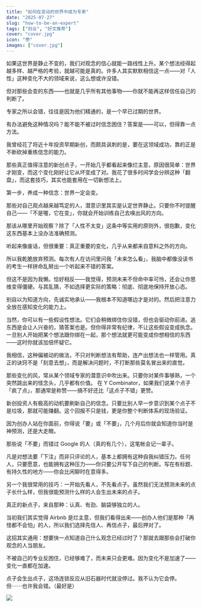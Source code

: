 ```yaml
---
title: "如何在变动的世界中成为专家"
date: "2025-07-27"
slug: "how-to-be-an-expert"
tags: ["创业", "好文推荐"]
cover: "cover.jpg"
icon: "😎"
images: ["cover.jpg"]
---
```

如果这世界是静止不变的，我们对观念的信心就能一路线性上升。某个想法经得起越多样、越严格的考验，就越可能是真的。许多人其实默默相信这一点——对「人性」这种变化不大的领域来说，这么想或许没错。



但对那些会变的东西——也就是几乎所有其他事物——你就不能再这样信任自己的判断了。



专家之所以会错，往往是因为他们精通的，是一个早已过期的世界。



有办法避免这种情况吗？能不能不被过时信念困住？答案是——可以，但得靠一点方法。



我曾经花了将近十年投资早期新创，而颇具讽刺的是，要在这领域成功，靠的正是不断砍掉重练信念的能力。



那些真正值得注意的新创点子，一开始几乎都看起来像烂主意，原因很简单：世界才刚变，而这个变化刚好让它从坏变成了对。我花了很多时间学会分辨这种「翻盘」，而这套技巧，其实也能套用在一切新想法上。



第一步，养成一种信念：世界一定会变。



那些对自己观点越来越笃定的人，潜意识里其实是认定世界静止。只要你不时提醒自己——「不是喔，它在变」，你就会开始训练自己去嗅出风的方向。



那该从哪里开始观察？除了「人性不太变」这条中等实用的原则外，很抱歉，变化这东西基本上没办法准确预测。



听起来像废话，但很重要：真正重要的变化，几乎从来都来自意料之外的方向。



所以我乾脆放弃预测。每次有人在访问里问我「未来怎么看」，我脑中都像没读书的考生一样拼命乱掰出一个听起来不错的答案。



但这不是因为我懒。恰好相反——我觉得，预测未来不但命中率可怜，还会让你思维变得僵硬。与其乱猜，不如选择更实际的策略：彻底、彻底地保持开放心态。



别自以为知道方向，先诚实地承认——我根本不知道哪边才是对的。然后把注意力全放在感知变化的能力上。



当然，你可以有一些假设性想法。它们会稍微绑住你没错，但也会驱动你前进。追东西是会让人兴奋的，猜答案也是。但你得非常有纪律，不让这些假设变成执念。
一旦别人开始把某个想法跟你绑在一起，那个想法就更可能变成你想相信的东西——这时你就该加倍怀疑它。



我相信，这种偏被动的做法，不只对判断想法有帮助，连产出想法也一样管用。真正的诀窍不是「刻意去想」，而是解决问题时，不打断那些莫名冒出来的直觉。



那些变化的风，常从某个领域专家的潜意识中吹出来。只要你对某件事够熟，一个突然跳出来的怪念头，几乎都有价值。
在 Y Combinator，如果我们说某个点子「疯了点」，那通常是称赞——搞不好还比「这点子不错」更赞。



新创投资人有极高的动机要刷新自己的信念。只要比别人早一步意识到某个点子不是垃圾，那就可能赚翻。这个回报不只是钱，更是你整个判断体系的现场验证。



因为创办人站在你面前，你得说「要」或「不要」，几个月后你就会知道你当时是神预测，还是大走眼。



那些说「不要」而错过 Google 的人（真的有几个），这笔帐会记一辈子。



凡是对想法要「下注」而非只评论的人，基本上都拥有这种自我纠错压力。任何人，只要愿意，也能拥有这种压力——你只要公开写下自己的判断。写在有标题、有持久性的地方——你会比闲聊时在意得多。



另一个我很常用的技巧：一开始先看人，不先看点子。虽然我们无法预测未来的点子长什么样，但我很能预测什么样的人会生出未来的点子。



真正的新点子，来自那种：认真、有劲、脑袋够独立的人。



当初我们其实觉得 Airbnb 是烂主意，但我们看得出来——创办人他们是那种「再怪都不会怕」的人，所以我们选择先信人、再信点子，最后押对了。



这招其实通用：想要快一点知道自己什么观念已经过时了？那就去跟那些会打破你观念的人当朋友。



不被自己的专业反困住，已经够难了，而未来只会更难。因为变化不是加速了——变化一直都在加速。



点子会生出点子，这场连锁反应从旧石器时代就没停过。我不认为它会停。
但⋯⋯也许我会错。（最好是）




![](https://prod-files-secure.s3.us-west-2.amazonaws.com/112d0858-5090-4d34-a606-b75eb8d65fd2/46476355-9cf3-4e99-9b7a-3531bc426380/1000202064.png?X-Amz-Algorithm=AWS4-HMAC-SHA256&X-Amz-Content-Sha256=UNSIGNED-PAYLOAD&X-Amz-Credential=ASIAZI2LB466QJO2ETZL%2F20251008%2Fus-west-2%2Fs3%2Faws4_request&X-Amz-Date=20251008T203303Z&X-Amz-Expires=3600&X-Amz-Security-Token=IQoJb3JpZ2luX2VjECwaCXVzLXdlc3QtMiJHMEUCIQD0tO%2F%2FoRouYXoEXPY%2BeVjhJkrTy1Xs0FsLsq8J%2FXz30wIgWFpp9sDmYqnSXz%2BRwPENpHj5YkjHt8PUgIjWtRrE3tEqiAQIxf%2F%2F%2F%2F%2F%2F%2F%2F%2F%2FARAAGgw2Mzc0MjMxODM4MDUiDG%2BBg3a0IcZYppvF9SrcAxnP64FxTD1gwyINfCfzX4G1nUEh%2F1zj10tTqGW6%2BV4TaxF61o%2BAn7MdjExGj8nsjn7yfxUAMY8%2FR3Im8nAzJ%2B%2FQJY5rQAKVY5%2FFSXh9MsUhsXqwDw%2F90wFT5YGTggQzEZYR6%2BKEaFzDj0cI6SKcWVeYLIIWUWkew1EP6rtbeSYhFa5W6AOcIYnlcOOnVBlIvWgIfizvDSLCP27X8eDL2dTRKm7VbB%2FhaBPLSpQgmjJ8xqnV80dLoW6OZpTPbhwALEmBu7Cwpm5sWTnxzmKESgTPzXv07MI3ljX56sBU0jF7Lz7EhD99H4v8Ue9nuUZ8TgpICXzuLCUIx4czIhK2YbU1gHXSLals17ZY%2Fm2YOvENrK6243roGZfs5rwPFdac5gCx8dRmpe5wnxjyVrV16IWUEuw%2FbpB6gpjzXKAW4N2jTdKHkspOP%2BdUqwSKAhgQPX20EWaGWkookAbEBolUuQ6tqijZSYe2Y%2BIYQFb7NiioR792if9aYSCYt%2FtZknczl9uCnoFMEOOkOi1m88QD7%2FeWqc%2BngvNXUIunNKMiaXJmWL%2B62CdKmh2RB2JzxmcuEUp%2BD5B9dRhff6AxP06hr%2BuatzPjQJGDP5fdF%2FpHduMUFcSvzVCNAGoNTaw7MKiAm8cGOqUBJSdWEfCdEv0Ltf4eREP%2BN8FvSs6z88tlUmfyDbLOL3261zrsGwXdml1Wx1QtHnmoYlLZ79JDsfs8E03lOjITT6FWFB5A8bKAZcP4fRf8JuLNSI%2FPHRY5x4SRVb9uZ2tOtAC6NIiNJxWhzA24sjPxcRFm6QX8TBlDMO98Vr8rpGSpDvDj%2FLTWNzLxfZaMT8vSA1fU9XvxFfCmj9aTm4Q6kXeKVlW1&X-Amz-Signature=10344385292ddeebba85bd0aeb52f07ffd875729cba4587fed5f202c77ffcf3b&X-Amz-SignedHeaders=host&x-amz-checksum-mode=ENABLED&x-id=GetObject)


